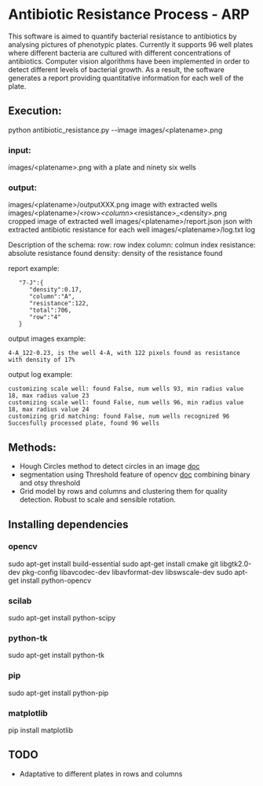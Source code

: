 # Antibiotic Resistance Process - ARP

This software is aimed to quantify bacterial resistance to antibiotics by analysing pictures of phenotypic plates. Currently it supports 96 well plates where different bacteria are cultured with different concentrations of antibiotics. Computer vision algorithms have been implemented in order to detect different levels of bacterial growth. As a result, the software generates a report providing quantitative information for each well of the plate.


## Execution:
python antibiotic_resistance.py --image images/\<platename\>.png

### input:
images/\<platename\>.png with a plate and ninety six wells

### output:
images/\<platename\>/outputXXX.png image with extracted wells
images/\<platename\>/\<row\>_\<column\>_\<resistance\>_\<density\>.png cropped image of extracted well
images/\<platename\>/report.json json with extracted antibiotic resistance for each well
images/\<platename\>/log.txt log 

Description of the schema:
row: row index
column: colmun index
resistance: absolute resistance found
density: density of the resistance found

report example:
```
   "7-J":{  
      "density":0.17,
      "column":"A",
      "resistance":122,
      "total":706,
      "row":"4"
   }
```
output images example:
```  
4-A_122-0.23, is the well 4-A, with 122 pixels found as resistance with density of 17%
```
output log example:
```
customizing scale well: found False, num wells 93, min radius value 18, max radius value 23
customizing scale well: found False, num wells 96, min radius value 18, max radius value 24
customizing grid matching: found False, num wells recognized 96
Succesfully processed plate, found 96 wells
```

## Methods:
* Hough Circles method to detect circles in an image [doc](http://docs.opencv.org/2.4/doc/tutorials/imgproc/imgtrans/hough_circle/hough_circle.html)
* segmentation using Threshold feature of opencv [doc](http://docs.opencv.org/2.4/modules/imgproc/doc/miscellaneous_transformations.html#threshold) combining binary and otsy threshold
* Grid model by rows and columns and clustering them for quality detection. Robust to scale and sensible rotation.

## Installing dependencies
### opencv
sudo apt-get install build-essential
sudo apt-get install cmake git libgtk2.0-dev pkg-config libavcodec-dev libavformat-dev libswscale-dev
sudo apt-get install python-opencv

### scilab
sudo apt-get install python-scipy

### python-tk
sudo apt-get install python-tk

### pip
sudo apt-get install python-pip

### matplotlib
pip install matplotlib

## TODO
* Adaptative to different plates in rows and columns 
